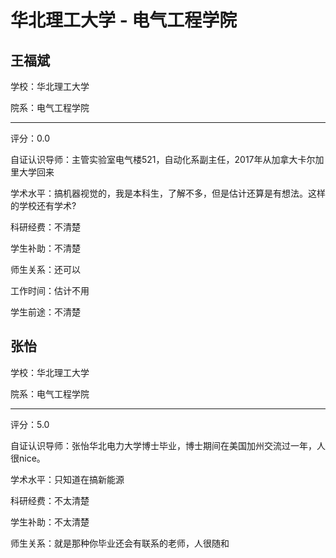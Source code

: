 # 华北理工大学 - 电气工程学院

## 王福斌

学校：华北理工大学

院系：电气工程学院

* * *

评分：0.0

自证认识导师：主管实验室电气楼521，自动化系副主任，2017年从加拿大卡尔加里大学回来

学术水平：搞机器视觉的，我是本科生，了解不多，但是估计还算是有想法。这样的学校还有学术?

科研经费：不清楚

学生补助：不清楚

师生关系：还可以

工作时间：估计不用

学生前途：不清楚

## 张怡

学校：华北理工大学

院系：电气工程学院

* * *

评分：5.0

自证认识导师：张怡华北电力大学博士毕业，博士期间在美国加州交流过一年，人很nice。

学术水平：只知道在搞新能源

科研经费：不太清楚

学生补助：不太清楚

师生关系：就是那种你毕业还会有联系的老师，人很随和